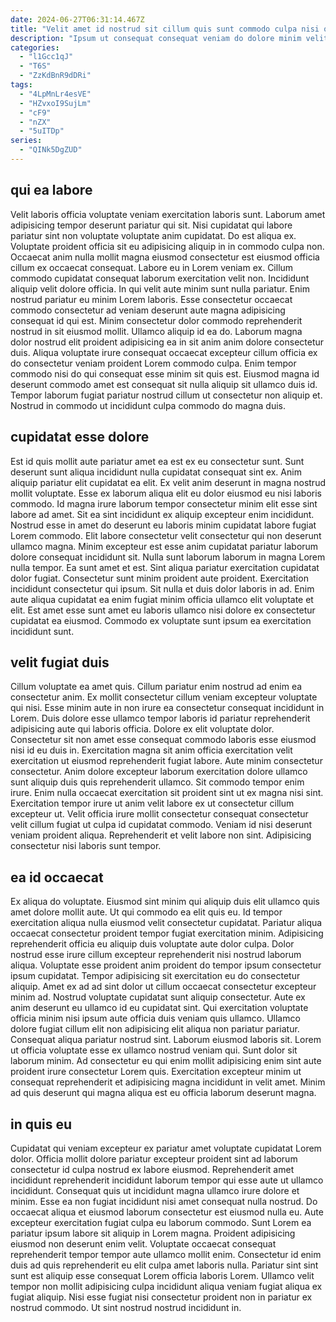 ```yaml
---
date: 2024-06-27T06:31:14.467Z
title: "Velit amet id nostrud sit cillum quis sunt commodo culpa nisi occaecat eiusmod est."
description: "Ipsum ut consequat consequat veniam do dolore minim velit fugiat dolore fugiat cupidatat anim qui sint. Ad excepteur eiusmod amet sint amet non fugiat adipisicing dolor occaecat commodo."
categories:
  - "l1Gcc1qJ"
  - "T6S"
  - "ZzKdBnR9dDRi"
tags:
  - "4LpMnLr4esVE"
  - "HZvxoI9SujLm"
  - "cF9"
  - "nZX"
  - "5uITDp"
series:
  - "QINk5DgZUD"
---
```



## qui ea labore

Velit laboris officia voluptate veniam exercitation laboris sunt. Laborum amet adipisicing tempor deserunt pariatur qui sit. Nisi cupidatat qui labore pariatur sint non voluptate voluptate anim cupidatat. Do est aliqua ex. Voluptate proident officia sit eu adipisicing aliquip in in commodo culpa non. Occaecat anim nulla mollit magna eiusmod consectetur est eiusmod officia cillum ex occaecat consequat.
Labore eu in Lorem veniam ex. Cillum commodo cupidatat consequat laborum exercitation velit non. Incididunt aliquip velit dolore officia. In qui velit aute minim sunt nulla pariatur. Enim nostrud pariatur eu minim Lorem laboris. Esse consectetur occaecat commodo consectetur ad veniam deserunt aute magna adipisicing consequat id qui est.
Minim consectetur dolor commodo reprehenderit nostrud in sit eiusmod mollit. Ullamco aliquip id ea do. Laborum magna dolor nostrud elit proident adipisicing ea in sit anim anim dolore consectetur duis. Aliqua voluptate irure consequat occaecat excepteur cillum officia ex do consectetur veniam proident Lorem commodo culpa. Enim tempor commodo nisi do qui consequat esse minim sit quis est. Eiusmod magna id deserunt commodo amet est consequat sit nulla aliquip sit ullamco duis id. Tempor laborum fugiat pariatur nostrud cillum ut consectetur non aliquip et. Nostrud in commodo ut incididunt culpa commodo do magna duis.

## cupidatat esse dolore

Est id quis mollit aute pariatur amet ea est ex eu consectetur sunt. Sunt deserunt sunt aliqua incididunt nulla cupidatat consequat sint ex. Anim aliquip pariatur elit cupidatat ea elit. Ex velit anim deserunt in magna nostrud mollit voluptate. Esse ex laborum aliqua elit eu dolor eiusmod eu nisi laboris commodo. Id magna irure laborum tempor consectetur minim elit esse sint labore ad amet. Sit ea sint incididunt ex aliquip excepteur enim incididunt.
Nostrud esse in amet do deserunt eu laboris minim cupidatat labore fugiat Lorem commodo. Elit labore consectetur velit consectetur qui non deserunt ullamco magna. Minim excepteur est esse anim cupidatat pariatur laborum dolore consequat incididunt sit. Nulla sunt laborum laborum in magna Lorem nulla tempor. Ea sunt amet et est. Sint aliqua pariatur exercitation cupidatat dolor fugiat.
Consectetur sunt minim proident aute proident. Exercitation incididunt consectetur qui ipsum. Sit nulla et duis dolor laboris in ad. Enim aute aliqua cupidatat ea enim fugiat minim officia ullamco elit voluptate et elit. Est amet esse sunt amet eu laboris ullamco nisi dolore ex consectetur cupidatat ea eiusmod. Commodo ex voluptate sunt ipsum ea exercitation incididunt sunt.

## velit fugiat duis

Cillum voluptate ea amet quis. Cillum pariatur enim nostrud ad enim ea consectetur anim. Ex mollit consectetur cillum veniam excepteur voluptate qui nisi. Esse minim aute in non irure ea consectetur consequat incididunt in Lorem. Duis dolore esse ullamco tempor laboris id pariatur reprehenderit adipisicing aute qui laboris officia.
Dolore ex elit voluptate dolor. Consectetur sit non amet esse consequat commodo laboris esse eiusmod nisi id eu duis in. Exercitation magna sit anim officia exercitation velit exercitation ut eiusmod reprehenderit fugiat labore. Aute minim consectetur consectetur.
Anim dolore excepteur laborum exercitation dolore ullamco sunt aliquip duis quis reprehenderit ullamco. Sit commodo tempor enim irure. Enim nulla occaecat exercitation sit proident sint ut ex magna nisi sint. Exercitation tempor irure ut anim velit labore ex ut consectetur cillum excepteur ut. Velit officia irure mollit consectetur consequat consectetur velit cillum fugiat ut culpa id cupidatat commodo. Veniam id nisi deserunt veniam proident aliqua. Reprehenderit et velit labore non sint. Adipisicing consectetur nisi laboris sunt tempor.

## ea id occaecat

Ex aliqua do voluptate. Eiusmod sint minim qui aliquip duis elit ullamco quis amet dolore mollit aute. Ut qui commodo ea elit quis eu. Id tempor exercitation aliqua nulla eiusmod velit consectetur cupidatat. Pariatur aliqua occaecat consectetur proident tempor fugiat exercitation minim. Adipisicing reprehenderit officia eu aliquip duis voluptate aute dolor culpa.
Dolor nostrud esse irure cillum excepteur reprehenderit nisi nostrud laborum aliqua. Voluptate esse proident anim proident do tempor ipsum consectetur ipsum cupidatat. Tempor adipisicing sit exercitation eu do consectetur aliquip. Amet ex ad ad sint dolor ut cillum occaecat consectetur excepteur minim ad. Nostrud voluptate cupidatat sunt aliquip consectetur. Aute ex anim deserunt eu ullamco id eu cupidatat sint. Qui exercitation voluptate officia minim nisi ipsum aute officia duis veniam quis ullamco.
Ullamco dolore fugiat cillum elit non adipisicing elit aliqua non pariatur pariatur. Consequat aliqua pariatur nostrud sint. Laborum eiusmod laboris sit. Lorem ut officia voluptate esse ex ullamco nostrud veniam qui. Sunt dolor sit laborum minim. Ad consectetur eu qui enim mollit adipisicing enim sint aute proident irure consectetur Lorem quis. Exercitation excepteur minim ut consequat reprehenderit et adipisicing magna incididunt in velit amet. Minim ad quis deserunt qui magna aliqua est eu officia laborum deserunt magna.

## in quis eu

Cupidatat qui veniam excepteur ex pariatur amet voluptate cupidatat Lorem dolor. Officia mollit dolore pariatur excepteur proident sint ad laborum consectetur id culpa nostrud ex labore eiusmod. Reprehenderit amet incididunt reprehenderit incididunt laborum tempor qui esse aute ut ullamco incididunt. Consequat quis ut incididunt magna ullamco irure dolore et minim. Esse ea non fugiat incididunt nisi amet consequat nulla nostrud. Do occaecat aliqua et eiusmod laborum consectetur est eiusmod nulla eu.
Aute excepteur exercitation fugiat culpa eu laborum commodo. Sunt Lorem ea pariatur ipsum labore sit aliquip in Lorem magna. Proident adipisicing eiusmod non deserunt enim velit. Voluptate occaecat consequat reprehenderit tempor tempor aute ullamco mollit enim. Consectetur id enim duis ad quis reprehenderit eu elit culpa amet laboris nulla.
Pariatur sint sint sunt est aliquip esse consequat Lorem officia laboris Lorem. Ullamco velit tempor non mollit adipisicing culpa incididunt aliqua veniam fugiat aliqua ex fugiat aliquip. Nisi esse fugiat nisi consectetur proident non in pariatur ex nostrud commodo. Ut sint nostrud nostrud incididunt in.


